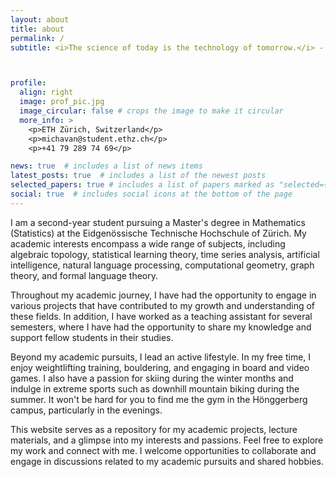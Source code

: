 ```yaml
---
layout: about
title: about
permalink: /
subtitle: <i>The science of today is the technology of tomorrow.</i> - Edward Teller



profile:
  align: right
  image: prof_pic.jpg
  image_circular: false # crops the image to make it circular
  more_info: >
    <p>ETH Zürich, Switzerland</p>
    <p>michavan@student.ethz.ch</p>
    <p>+41 79 289 74 69</p>

news: true  # includes a list of news items
latest_posts: true  # includes a list of the newest posts
selected_papers: true # includes a list of papers marked as "selected={true}"
social: true  # includes social icons at the bottom of the page
---
```


I am a second-year student pursuing a Master's degree in Mathematics (Statistics) at the Eidgenössische Technische Hochschule of Zürich. My academic interests encompass a wide range of subjects, including algebraic topology, statistical learning theory, time series analysis, artificial intelligence, natural language processing, computational geometry, graph theory, and formal language theory.

Throughout my academic journey, I have had the opportunity to engage in various projects that have contributed to my growth and understanding of these fields. In addition, I have worked as a teaching assistant for several semesters, where I have had the opportunity to share my knowledge and support fellow students in their studies.

Beyond my academic pursuits, I lead an active lifestyle. In my free time, I enjoy weightlifting training, bouldering, and engaging in board and video games. I also have a passion for skiing during the winter months and indulge in extreme sports such as downhill mountain biking during the summer. It won't be hard for you to find me the gym in the Hönggerberg campus, particularly in the evenings.

This website serves as a repository for my academic projects, lecture materials, and a glimpse into my interests and passions. Feel free to explore my work and connect with me. I welcome opportunities to collaborate and engage in discussions related to my academic pursuits and shared hobbies.